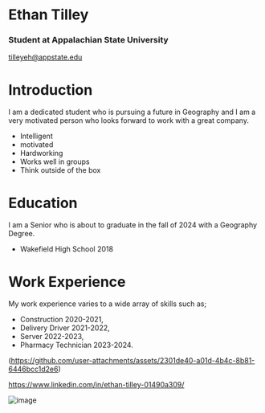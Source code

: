 # Ethan Tilley

### Student at Appalachian State University 

tilleyeh@appstate.edu

# Introduction

I am a dedicated student who is pursuing a future in Geography and I am a very motivated person who looks forward to work with a great company. 
* Intelligent 
* motivated
* Hardworking
* Works well in groups
* Think outside of the box

# Education

I am a Senior who is about to graduate in the fall of 2024 with a Geography Degree. 
* Wakefield High School 2018

# Work Experience

My work experience varies to a wide array of skills such as; 
* Construction 2020-2021, 
* Delivery Driver 2021-2022, 
* Server 2022-2023,
* Pharmacy Technician 2023-2024.  

(https://github.com/user-attachments/assets/2301de40-a01d-4b4c-8b81-6446bcc1d2e6)

https://www.linkedin.com/in/ethan-tilley-01490a309/

![image](https://github.com/user-attachments/assets/04dcefe3-7299-49e7-99db-6554add8b1fc)



